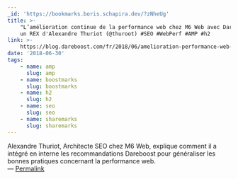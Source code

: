 ```yaml
---
_id: 'https://bookmarks.boris.schapira.dev/?zNheUg'
title: >-
    "L’amélioration continue de la performance web chez M6 Web avec Dareboost",
    un REX d'Alexandre Thuriot (@thuroot) #SEO #WebPerf #AMP #h2
link: >-
    https://blog.dareboost.com/fr/2018/06/amelioration-performance-web-m6-web-dareboost/
date: '2018-06-30'
tags:
    - name: amp
      slug: amp
    - name: boostmarks
      slug: boostmarks
    - name: h2
      slug: h2
    - name: seo
      slug: seo
    - name: sharemarks
      slug: sharemarks
---
```


Alexandre Thuriot, Architecte SEO chez M6 Web, explique comment il a intégré en
interne les recommandations Dareboost pour généraliser les bonnes pratiques
concernant la performance web. <br>&#8212;
<a href="https://bookmarks.boris.schapira.dev/?zNheUg" title="Permalink">Permalink</a>
